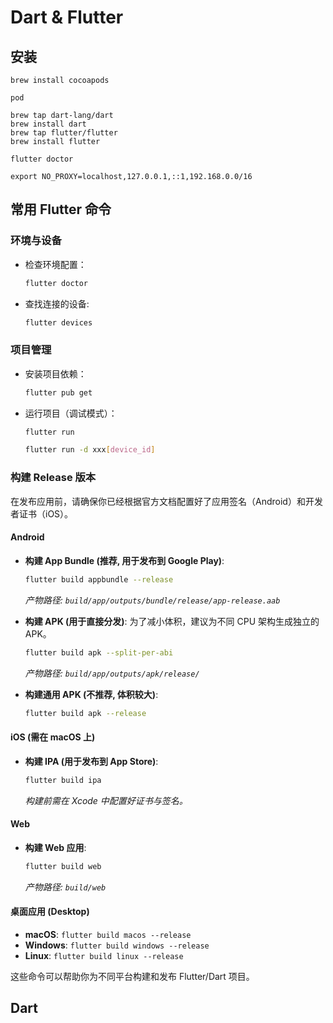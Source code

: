 # Dart & Flutter

## 安装

```shell
brew install cocoapods
```

```shell title="verify"
pod
```

```shell
brew tap dart-lang/dart
brew install dart
brew tap flutter/flutter
brew install flutter
```

```shell title="verify"
flutter doctor
```


```shell title="代理问题"
export NO_PROXY=localhost,127.0.0.1,::1,192.168.0.0/16
```


## 常用 Flutter 命令

### 环境与设备
- 检查环境配置：
  ```bash
  flutter doctor
  ```
- 查找连接的设备:
  ```bash
  flutter devices
  ```

### 项目管理
- 安装项目依赖：
  
  ```bash
  flutter pub get
  ```
- 运行项目（调试模式）：
  
  ```bash
  flutter run
  ```
 
  ```bash title="指定设备"
  flutter run -d xxx[device_id]
  ```

### 构建 Release 版本

在发布应用前，请确保你已经根据官方文档配置好了应用签名（Android）和开发者证书（iOS）。

#### Android
- **构建 App Bundle (推荐, 用于发布到 Google Play)**:
  ```bash
  flutter build appbundle --release
  ```
  *产物路径: `build/app/outputs/bundle/release/app-release.aab`*

- **构建 APK (用于直接分发)**:
  为了减小体积，建议为不同 CPU 架构生成独立的 APK。
  ```bash
  flutter build apk --split-per-abi
  ```
  *产物路径: `build/app/outputs/apk/release/`*

- **构建通用 APK (不推荐, 体积较大)**:
  ```bash
  flutter build apk --release
  ```

#### iOS (需在 macOS 上)
- **构建 IPA (用于发布到 App Store)**:
  ```bash
  flutter build ipa
  ```
  *构建前需在 Xcode 中配置好证书与签名。*

#### Web
- **构建 Web 应用**:
  ```bash
  flutter build web
  ```
  *产物路径: `build/web`*

#### 桌面应用 (Desktop)
- **macOS**: `flutter build macos --release`
- **Windows**: `flutter build windows --release`
- **Linux**: `flutter build linux --release`

这些命令可以帮助你为不同平台构建和发布 Flutter/Dart 项目。

## Dart